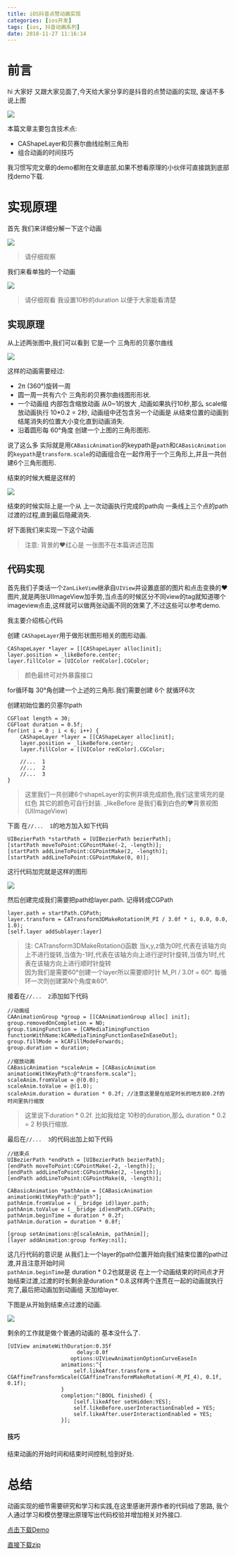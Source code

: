 ```yaml
---
title: iOS抖音点赞动画实现
categories: [ios开发]
tags: [ios, 抖音动画系列]
date: 2018-11-27 11:16:14
---
```


# 前言

hi 大家好 又跟大家见面了,今天给大家分享的是抖音的点赞动画的实现, 废话不多说上图

![](/assets/images/20181127LikeAnimation/likeAnimation1.gif)


本篇文章主要包含技术点:

* CAShapeLayer和贝赛尔曲线绘制三角形
* 组合动画的时间技巧

我习惯写完文章的demo都附在文章底部,如果不想看原理的小伙伴可直接跳到底部找demo下载.

# 实现原理


首先 我们来详细分解一下这个动画 

![](/assets/images/20181127LikeAnimation/likeAnimation2.gif)
> 请仔细观察


我们来看单独的一个动画 

![](/assets/images/20181127LikeAnimation/likeAnimation3.gif)

> 请仔细观看 我设置10秒的duration 以便于大家能看清楚

## 实现原理

从上述两张图中,我们可以看到 它是一个 三角形的贝塞尔曲线 

![](/assets/images/20181127LikeAnimation/likeAnimation4.png)


这样的动画需要经过:

* 2π (360°)旋转一周
* 圆一周一共有六个 三角形的贝赛尔曲线图形形状.
* 一个动画组 内部包含缩放动画 从0~1的放大 ,动画如果执行10秒,那么 scale缩放动画执行 10*0.2 = 2秒, 动画组中还包含另一个动画是 从结束位置的动画到结尾消失的位置大小变化直到动画消失.
* 沿着圆形每 60°角度 创建一个上图的三角形图形.

说了这么多 实际就是用`CABasicAnimation`的keypath是`path`和`CABasicAnimation`的`keypath`是`transform.scale`的动画组合在一起作用于一个三角形上,并且一共创建6个三角形图形.

结束的时候大概是这样的

![](/assets/images/20181127LikeAnimation/likeAnimation5.gif)

结束的时候实际上是一个从 上一次动画执行完成的path向 一条线上三个点的path过渡的过程,直到最后隐藏消失.

好下面我们来实现一下这个动画

> 注意: 背景的❤️红心是 一张图不在本篇讲述范围

## 代码实现


首先我们子类话一个`ZanLikeView`继承自`UIView`并设置底部的图片和点击变换的❤️图片,就是两张UIImageView加手势,当点击的时候区分不同view的tag就知道哪个imageview点击,这样就可以做两张动画不同的效果了,不过这些可以参考demo.

我主要介绍核心代码

创建 `CAShapeLayer`用于做形状图形相关的图形动画.

``` objc
CAShapeLayer *layer = [[CAShapeLayer alloc]init];
layer.position = _likeBefore.center;
layer.fillColor = [UIColor redColor].CGColor;
```
> 颜色最终可对外暴露接口

for循环每 30°角创建一个上述的三角形.我们需要创建 6个 就循环6次


创建初始位置的贝塞尔path

``` objc
CGFloat length = 30;
CGFloat duration = 0.5f;
for(int i = 0 ; i < 6; i++) {
	CAShapeLayer *layer = [[CAShapeLayer alloc]init];
	layer.position = _likeBefore.center;
	layer.fillColor = [[UIColor redColor].CGColor;
	
	//...  1
	//...  2
	//...  3
}
```

> 这里我们一共创建6个shapeLayer的实例并填充成颜色,我们这里填充的是红色 其它的颜色可自行封装.
> _likeBefore 是我们看到白色的❤️背景视图(UIImageView)

下面 在`//...  1`的地方加入如下代码

``` objc
UIBezierPath *startPath = [UIBezierPath bezierPath];
[startPath moveToPoint:CGPointMake(-2, -length)];
[startPath addLineToPoint:CGPointMake(2, -length)];
[startPath addLineToPoint:CGPointMake(0, 0)];
```

这行代码加完就是这样的图形

![](/assets/images/20181127LikeAnimation/likeAnimation4.png)

然后创建完成我们需要把path给layer.path. 记得转成CGPath

``` objc
layer.path = startPath.CGPath;
layer.transform = CATransform3DMakeRotation(M_PI / 3.0f * i, 0.0, 0.0, 1.0);
[self.layer addSublayer:layer]
```
> 注: CATransform3DMakeRotation()函数 当x,y,z值为0时,代表在该轴方向上不进行旋转,当值为-1时,代表在该轴方向上进行逆时针旋转,当值为1时,代表在该轴方向上进行顺时针旋转  
> 因为我们是需要60°创建一个layer所以需要顺时针 M_PI / 3.0f = 60°. 每循环一次则创建第N个角度`乘`60°.

接着在`//...  2`添加如下代码

``` objc
//动画组
CAAnimationGroup *group = [[CAAnimationGroup alloc] init];
group.removedOnCompletion = NO;
group.timingFunction = [CAMediaTimingFunction functionWithName:kCAMediaTimingFunctionEaseInEaseOut];
group.fillMode = kCAFillModeForwards;
group.duration = duration;

//缩放动画
CABasicAnimation *scaleAnim = [CABasicAnimation animationWithKeyPath:@"transform.scale"];
scaleAnim.fromValue = @(0.0);
scaleAnim.toValue = @(1.0);
scaleAnim.duration = duration * 0.2f; //注意这里是在给定时长的地方前0.2f的时间里执行缩放
```
> 这里说下duration * 0.2f. 比如我给定 10秒的duration,那么 duration * 0.2 = 2 秒执行缩放.


最后在`//...  3`的代码出加上如下代码

``` objc
//结束点
UIBezierPath *endPath = [UIBezierPath bezierPath];
[endPath moveToPoint:CGPointMake(-2, -length)];
[endPath addLineToPoint:CGPointMake(2, -length)];
[endPath addLineToPoint:CGPointMake(0, -length)];
            
CABasicAnimation *pathAnim = [CABasicAnimation animationWithKeyPath:@"path"];
pathAnim.fromValue = (__bridge id)layer.path;
pathAnim.toValue = (__bridge id)endPath.CGPath;
pathAnim.beginTime = duration * 0.2f;
pathAnim.duration = duration * 0.8f;
    
[group setAnimations:@[scaleAnim, pathAnim]];
[layer addAnimation:group forKey:nil];
```

这几行代码的意识是 从我们上一个layer的path位置开始向我们结束位置的path过渡,并且注意开始时间  
`pathAnim.beginTime`是 duration * 0.2也就是说 在上一个动画结束的时间点才开始结束过渡,过渡的时长剩余是duration * 0.8.这样两个连贯在一起的动画就执行完了,最后把动画加到动画组 天加给layer.

下图是从开始到结束点过渡的动画.

![](/assets/images/20181127LikeAnimation/likeAnimation5.gif)

剩余的工作就是做个普通的动画的 基本没什么了.


``` objc
[UIView animateWithDuration:0.35f
                      delay:0.0f
                    options:UIViewAnimationOptionCurveEaseIn
                 animations:^{
                     self.likeAfter.transform = CGAffineTransformScale(CGAffineTransformMakeRotation(-M_PI_4), 0.1f, 0.1f);
                 }
                 completion:^(BOOL finished) {
                     [self.likeAfter setHidden:YES];
                     self.likeBefore.userInteractionEnabled = YES;
                     self.likeAfter.userInteractionEnabled = YES;
                 }];
```

#### 技巧

结束动画的开始时间和结束时间控制,恰到好处.


# 总结

动画实现的细节需要研究和学习和实践,在这里感谢开源作者的代码给了思路, 我个人通过学习和模仿整理出原理写出代码校验并增加相关对外接口.


[点击下载Demo](https://github.com/sunyazhou13/LikeDemo)

[直接下载zip](https://github.com/sunyazhou13/LikeDemo/archive/master.zip)